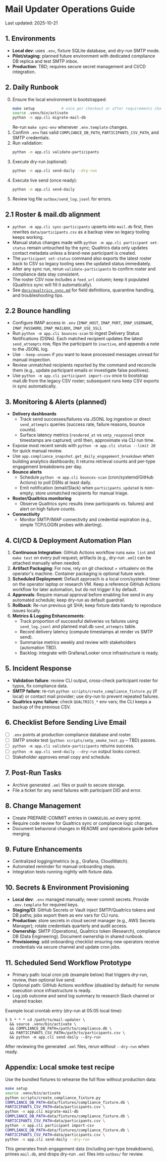 # Mail Updater Operations Guide

Last updated: 2025-10-21

## 1. Environments
- **Local dev**: uses `.env`, fixture SQLite database, and dry-run SMTP mode.
- **Pilot/staging**: planned future environment with dedicated compliance DB replica and test SMTP inbox.
- **Production**: TBD; requires secure secret management and CI/CD integration.

## 2. Daily Runbook
0. Ensure the local environment is bootstrapped:
   ```bash
   make setup            # once per checkout or after requirements change
   source .venv/bin/activate
   python -m app.cli migrate-mail-db
   ```
   Re-run `make sync-env` whenever `.env.template` changes.
1. Confirm `.env` has valid `COMPLIANCE_DB_PATH`, `PARTICIPANTS_CSV_PATH`, and SMTP credentials.
2. Run validation:
   ```bash
   python -m app.cli validate-participants
   ```
3. Execute dry-run (optional):
   ```bash
   python -m app.cli send-daily --dry-run
   ```
4. Execute live send (once ready):
   ```bash
   python -m app.cli send-daily
   ```
5. Review log file `outbox/send_log.jsonl` for errors.

## 2.1 Roster & mail.db alignment
- `python -m app.cli sync-participants` upserts into `mail.db` first, then rewrites `data/participants.csv` as a backup view so legacy tooling keeps working.
- Manual status changes made with `python -m app.cli participant set-status` remain untouched by the sync; Qualtrics data only updates contact metadata unless a brand-new participant is created.
- The `participant set-status` command also exports the latest roster back to CSV so legacy tooling sees the updated status immediately.
- After any sync run, rerun `validate-participants` to confirm roster and compliance data stay consistent.
- The roster CSV now includes a `feed_url` column; keep it populated (Qualtrics sync will fill it automatically).
- See [`docs/qualtrics_sync.md`](qualtrics_sync.md) for field definitions, quarantine handling, and troubleshooting tips.

## 2.2 Bounce handling
- Configure IMAP access in `.env` (`IMAP_HOST`, `IMAP_PORT`, `IMAP_USERNAME`, `IMAP_PASSWORD`, `IMAP_MAILBOX`, `IMAP_USE_SSL`).
- Run `python -m app.cli bounces-scan` to ingest Delivery Status Notifications (DSNs). Each matched recipient updates the latest `send_attempts` row, flips the participant to `inactive`, and appends a note to the JSONL log.
- Use `--keep-unseen` if you want to leave processed messages unread for manual inspection.
- Review unmatched recipients reported by the command and reconcile them (e.g., update participant emails or investigate false positives).
- Use `python -m app.cli participant import-csv` once to bootstrap mail.db from
  the legacy CSV roster; subsequent runs keep CSV exports in sync automatically.

## 3. Monitoring & Alerts (planned)
- **Delivery dashboards**
  - Track send successes/failures via JSONL log ingestion or direct `send_attempts` queries (success rate, failure reasons, bounce counts).
  - Surface latency metrics (`rendered_at` vs `smtp_response`) once timestamps are captured; until then, approximate via CLI run time.
- Expose most recent sends with `python -m app.cli status --limit 20` for quick manual review.
- Use `app.compliance_snapshot.get_daily_engagement_breakdown` when building analytics dashboards; it returns retrieval counts and per-type engagement breakdowns per day.
- **Bounce alerts**
  - Schedule `python -m app.cli bounces-scan` (cron/systemd/GitHub Actions) to poll DSNs at least daily.
  - Emit notification (email/Slack) when `participants_updated` is non-empty; store unmatched recipients for manual triage.
- **Roster/Qualtrics monitoring**
  - Observe Qualtrics sync results (new participants vs. failures) and alert on high failure counts.
- **Connectivity**
  - Monitor SMTP/IMAP connectivity and credential expiration (e.g., simple TCP/LOGIN probes with alerting).

## 4. CI/CD & Deployment Automation Plan
1. **Continuous Integration**: GitHub Actions workflow runs `make lint` and `make test` on every pull request; artifacts (e.g., dry-run `.eml`) can be attached manually when needed.
2. **Artifact Packaging**: For now, rely on git checkout + virtualenv on the operator's machine. Container packaging is optional future work.
3. **Scheduled Deployment**: Default approach is a local cron/systemd timer on the operator laptop or research VM. Keep a reference GitHub Actions workflow for later automation, but do not trigger it by default.
4. **Approvals**: Require manual approval before enabling live send in any automated schedule; keep dry-run as default guardrail.
5. **Rollback**: Re-run previous git SHA; keep fixture data handy to reproduce issues locally.
6. **Metrics & Logging Enhancements**:
   - Track proportion of successful deliveries vs failures using `send_log.jsonl` and planned mail.db `send_attempts` table.
   - Record delivery latency (compute timestamps at render vs SMTP send).
   - Summarise metrics weekly and review with stakeholders (automation TBD).
   - Backlog: integrate with Grafana/Looker once infrastructure is ready.

## 5. Incident Response
- **Validation failure**: review CLI output, cross-check participant roster for typos, fix compliance data.
- **SMTP failure**: re-run `python scripts/create_compliance_fixture.py` (if local) or contact mail provider; use dry-run to prevent repeated failures.
- **Qualtrics sync failure**: check `QUALTRICS_*` env vars; the CLI keeps a backup of the previous CSV.

## 6. Checklist Before Sending Live Email
- [ ] `.env` points at production compliance database and roster.
- [ ] SMTP smoke test (`python scripts/smtp_smoke_test.py` – TBD) passes.
- [ ] `python -m app.cli validate-participants` returns success.
- [ ] `python -m app.cli send-daily --dry-run` output looks correct.
- [ ] Stakeholder approves email copy and schedule.

## 7. Post-Run Tasks
- Archive generated `.eml` files or push to secure storage.
- File a ticket for any send failures with participant DID and error.

## 8. Change Management
- Create PREPARE-COMMIT entries in `CHANGELOG.md` every sprint.
- Require code review for Qualtrics sync or compliance logic changes.
- Document behavioral changes in README and operations guide before merging.

## 9. Future Enhancements
- Centralized logging/metrics (e.g., Grafana, CloudWatch).
- Automated reminder for manual onboarding steps.
- Integration tests running nightly with fixture data.

## 10. Secrets & Environment Provisioning
- **Local dev**: `.env` managed manually; never commit secrets. Provide `.env.template` for required keys.
- **Staging/CI**: GitHub Secrets or Vault inject SMTP/Qualtrics tokens and DB paths; jobs export them as env vars for CLI runs.
- **Production**: store secrets in cloud secret manager (e.g., AWS Secrets Manager); rotate credentials quarterly and audit access.
- **Ownership**: SMTP (Operations), Qualtrics token (Research), compliance DB (Data Engineering). Document ownership in shared runbook.
- **Provisioning**: add onboarding checklist ensuring new operators receive credentials via secure channel and update cron jobs.

## 11. Scheduled Send Workflow Prototype
- Primary path: local cron job (example below) that triggers dry-run, review, then optional live send.
- Optional path: GitHub Actions workflow (disabled by default) for remote execution once infrastructure is ready.
- Log job outcome and send log summary to research Slack channel or shared tracker.

Example local crontab entry (dry-run at 05:05 local time):

```
5 5 * * * cd /path/to/mail-updater \
  && source .venv/bin/activate \
  && COMPLIANCE_DB_PATH=/path/to/compliance.db \
  && PARTICIPANTS_CSV_PATH=/path/to/participants.csv \
  && python -m app.cli send-daily --dry-run
```

After reviewing the generated `.eml` files, rerun without `--dry-run` when ready.

## Appendix: Local smoke test recipe
Use the bundled fixtures to rehearse the full flow without production data:

```bash
make setup
source .venv/bin/activate
python scripts/create_compliance_fixture.py
COMPLIANCE_DB_PATH=data/fixtures/compliance_fixture.db \
PARTICIPANTS_CSV_PATH=data/participants.csv \
python -m app.cli migrate-mail-db
COMPLIANCE_DB_PATH=data/fixtures/compliance_fixture.db \
PARTICIPANTS_CSV_PATH=data/participants.csv \
python -m app.cli participant import-csv
COMPLIANCE_DB_PATH=data/fixtures/compliance_fixture.db \
PARTICIPANTS_CSV_PATH=data/participants.csv \
python -m app.cli send-daily --dry-run
```

This generates fresh engagement data (including per-type breakdowns), primes `mail.db`, and drops dry-run `.eml` files into `outbox/` for review.
